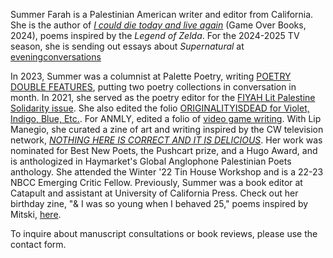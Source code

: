 Summer Farah is a Palestinian American writer and editor from California. She is the author of [_I could die today and live again_](https://open-books-a-poem-emporium.myshopify.com/collections/workshops-4-gaza-bookstore/products/w4g-farah-summer-i-could-die-today-live-again) (Game Over Books, 2024), poems inspired by the _Legend of Zelda_. For the 2024-2025 TV season, she is sending out essays about _Supernatural_ at [eveningconversations](https://eveningconversations.substack.com/)

In 2023, Summer was a columnist at Palette Poetry, writing [POETRY DOUBLE FEATURES](https://www.palettepoetry.com/columns/poetry-double-features/), putting two poetry collections in conversation in month. In 2021, she served as the poetry editor for the [FIYAH Lit Palestine Solidarity issue](https://www.fiyahlitmag.com/the-palestine-solidarity-issue/). She also edited the folio [ORIGINALITYISDEAD for Violet, Indigo, Blue, Etc.](https://violetindigoblueetc.com/originalityisdead/). For ANMLY, edited a folio of [video game writing](https://anmly.org/ap37-a-soft-reset-queer-writers-of-color-on-video-games/). With Lip Manegio, she curated a zine of art and writing inspired by the CW television network, [_NOTHING HERE IS CORRECT AND IT IS DELICIOUS_](https://www.gingerbug.press/shop/nothing-here-is-correct-and-it-is-delicious-pre-orders). Her work was nominated for Best New Poets, the Pushcart prize, and a Hugo Award, and is anthologized in Haymarket's Global Anglophone Palestinian Poets anthology. She attended the Winter '22 Tin House Workshop and is a 22-23 NBCC Emerging Critic Fellow. Previously, Summer was a book editor at Catapult and assistant at University of California Press. Check out her birthday zine, "& I was so young when I behaved 25," poems inspired by Mitski, [here](https://ko-fi.com/summabis/shop). 

To inquire about manuscript consultations or book reviews, please use the contact form. 

